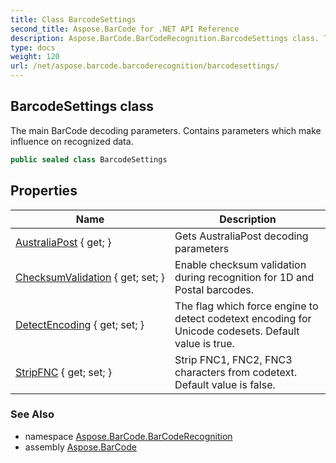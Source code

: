 ```yaml
---
title: Class BarcodeSettings
second_title: Aspose.BarCode for .NET API Reference
description: Aspose.BarCode.BarCodeRecognition.BarcodeSettings class. The main BarCode decoding parameters. Contains parameters which make influence on recognized data
type: docs
weight: 120
url: /net/aspose.barcode.barcoderecognition/barcodesettings/
---
```

## BarcodeSettings class

The main BarCode decoding parameters. Contains parameters which make influence on recognized data.

```csharp
public sealed class BarcodeSettings
```

## Properties

| Name | Description |
| --- | --- |
| [AustraliaPost](../../aspose.barcode.barcoderecognition/barcodesettings/australiapost/) { get; } | Gets AustraliaPost decoding parameters |
| [ChecksumValidation](../../aspose.barcode.barcoderecognition/barcodesettings/checksumvalidation/) { get; set; } | Enable checksum validation during recognition for 1D and Postal barcodes. |
| [DetectEncoding](../../aspose.barcode.barcoderecognition/barcodesettings/detectencoding/) { get; set; } | The flag which force engine to detect codetext encoding for Unicode codesets. Default value is true. |
| [StripFNC](../../aspose.barcode.barcoderecognition/barcodesettings/stripfnc/) { get; set; } | Strip FNC1, FNC2, FNC3 characters from codetext. Default value is false. |

### See Also

* namespace [Aspose.BarCode.BarCodeRecognition](../../aspose.barcode.barcoderecognition/)
* assembly [Aspose.BarCode](../../)



